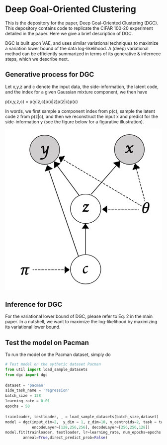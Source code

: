# Deep Goal-Oriented Clustering

This is the depository for the paper, Deep Goal-Oriented Clustering (DGC). This depository contains code to replicate the CIFAR 100-20 experiment detailed in the paper. Here we give a brief description of DGC.

DGC is built upon VAE, and uses similar variational techniques to maximize a variation lower bound of the data log-likelihood. A (deep) variational method can be efficiently summarized in terms of its generative & infernece steps, which we describe next. 

## Generative process for DGC
Let x,y,z and c denote the input data, the side-information, the latent code, and the index for a given Gaussian mixture component, we then have

p(x,y,z,c) = p(y|z,c)p(x|z)p(z|c)p(c)

In words, we first sample a component index from p(c), sample the latent code z from p(z|c), and then we reconstruct the input x and predict for the side-information y (see the figure below for a figurative illustration). 

![](https://github.com/uncbiag/dgc/blob/main/bayesian_net.png?raw=true|width=20)

## Inference for DGC
For the variational lower bound of DGC, please refer to Eq. 2 in the main paper. In a nutshell, we want to maximize the log-likelihood by maximizing its variational lower bound. 


## Test the model on Pacman
To run the model on the Pacman dataset, simply do
```python
# Test model on the sythetic dataset Pacman
from util import load_sample_datasets
from dgc import dgc

dataset = 'pacman'
side_task_name = 'regression'
batch_size = 128
learning_rate = 0.01
epochs = 50

trainloader, testloader, _ = load_sample_datasets(batch_size,dataset)
model = dgc(input_dim=2,  y_dim = 1, z_dim=10, n_centroids=2, task = task_name, binary=True,
            encodeLayer=[128,256,256], decodeLayer=[256,256,128])
model.fit(trainloader, testloader, lr=learning_rate, num_epochs=epochs
        anneal=True,direct_predict_prob=False)
```
